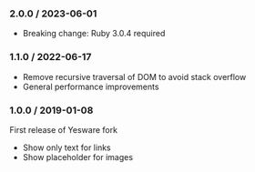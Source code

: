 ### 2.0.0 / 2023-06-01
* Breaking change: Ruby 3.0.4 required

### 1.1.0 / 2022-06-17

* Remove recursive traversal of DOM to avoid stack overflow
* General performance improvements

### 1.0.0 / 2019-01-08

First release of Yesware fork

* Show only text for links
* Show placeholder for images
